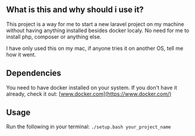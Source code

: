 ## What is this and why should i use it?

This project is a way for me to start a new laravel project on my machine without having anything installed besides docker localy.
No need for me to install php, composer or anything else.

I have only used this on my mac, if anyone tries it on another OS, tell me how it went.

## Dependencies

You need to have docker installed on your system.
If you don't have it already, check it out: [www.docker.com](https://www.docker.com/)

## Usage

Run the following in your terminal:
`./setup.bash your_project_name`
